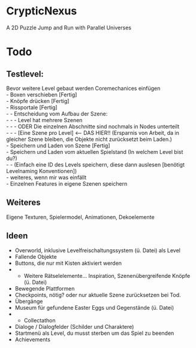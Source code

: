 # CrypticNexus
 A 2D Puzzle Jump and Run with Parallel Universes</br>

# Todo
## Testlevel:</br>
Bevor weitere Level gebaut werden Coremechanices einfügen</br>
	-	Boxen verschieben [Fertig]</br>
	-	Knöpfe drücken	  [Fertig]</br>
	-	Rissportale	[Fertig]</br>
	-	-	Entscheidung vom Aufbau der Szene:</br>
	-	-	-	Level hat mehrere Szenen</br>
	-	-	-	ODER Die einzelnen Abschnitte sind nochmals in Nodes unterteilt</br>
	-	-	-	[Eine Szene pro Level] <-- DAS HIER!! (Ersparnis von Arbeit, da in gleicher Szene bleiben, die Objekte nicht zurücksetzt beim Laden.)</br>
	-	Speichern und Laden von Szene [Fertig]</br>
	-	Speichern und Laden vom aktuellen Spielstand (In welchem Level bist du?)</br>
	-	-	(Einfach eine ID des Levels speichern, diese dann auslesen [benötigt Levelnaming Konventionen])</br>
	-	weiteres, wenn mir was einfällt</br>
	-	Einzelnen Features in eigene Szenen speichern</br>

## Weiteres</br>
Eigene Texturen, Spielermodel, Animationen, Dekoelemente</br>

## Ideen</br>
- Overworld, inklusive Levelfreischaltungssystem (ü. Datei) als Level</br>
- Fallende Objekte</br>
- Buttons, die nur mit Kisten aktiviert werden</br>
- - Weitere Rätselelemente... Inspiration, Szenenübergreifende Knöpfe (ü. Datei)</br>
- Bewegende Plattformen</br>
- Checkpoints, nötig? oder nur aktuelle Szene zurücksetzen bei Tod.</br>
- Übergänge</br>
- Museum für gefundene Easter Eggs und Gegenstände (ü. Datei)</br>
- - Collectathon</br>
- Dialoge / Dialogfelder (Schilder und Charaktere)</br>
- Startmenü als Level, du musst sterben um das Spiel zu beenden</br>
- Achievements</br>
